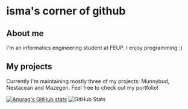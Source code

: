 # isma's corner of github

## About me
I'm an informatics engineering student at FEUP. I enjoy programming :)

## My projects
Currently I'm maintaining mostly three of my projects: Munnybud, Nestacean and Mazegen. Feel free to check out my portfolio!

[![Anurag's GitHub stats](https://github-readme-stats.vercel.app/api?username=isma-moniz&show_icons=true&theme=dracula)](https://github.com/anuraghazra/github-readme-stats)
![GitHub Stats](https://github-readme-stats.vercel.app/api/top-langs/?username=isma-moniz&theme=merko&show_icons=true&hide_border=true&layout=compact)
